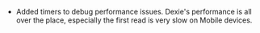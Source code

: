 - Added timers to debug performance issues. Dexie's performance is all over the place, especially the first read is very slow on Mobile devices.